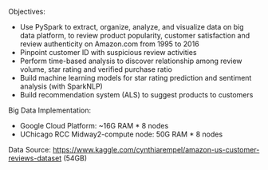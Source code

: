 Objectives:
- Use PySpark to extract, organize, analyze, and visualize data on big data platform, to review product popularity, customer satisfaction and review authenticity on Amazon.com from 1995 to 2016
- Pinpoint customer ID with suspicious review activities
- Perform time-based analysis to discover relationship among review volume, star rating and verified purchase ratio
- Build machine learning models for star rating prediction and sentiment analysis (with SparkNLP)
- Build recommendation system (ALS) to suggest products to customers

Big Data Implementation:
- Google Cloud Platform: ~16G RAM * 8 nodes 
- UChicago RCC Midway2-compute node: 50G RAM * 8 nodes

Data Source: https://www.kaggle.com/cynthiarempel/amazon-us-customer-reviews-dataset (54GB)
